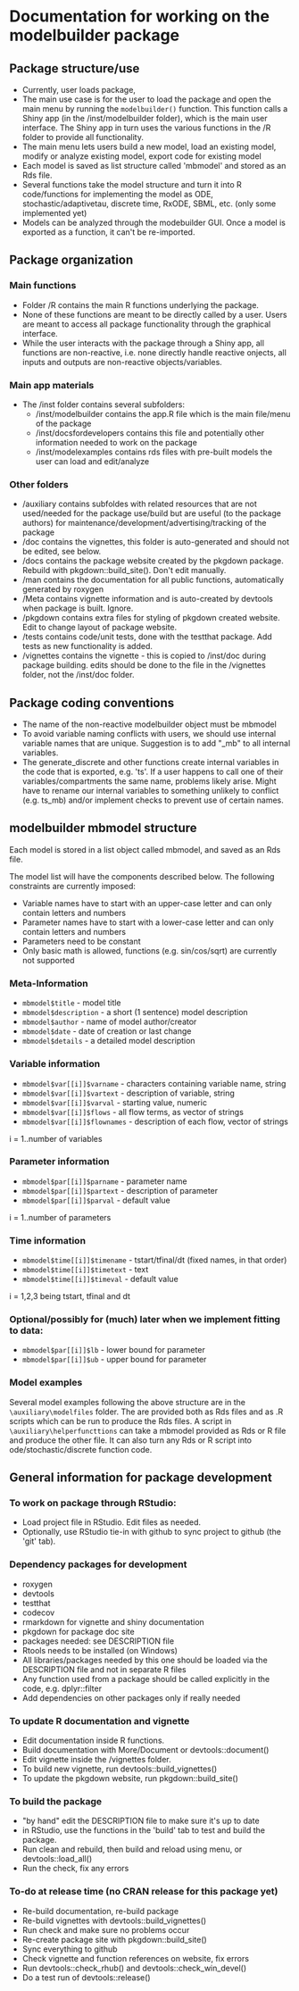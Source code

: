 # Documentation for working on the modelbuilder package 


## Package structure/use 
* Currently, user loads package, 
* The main use case is for the user to load the package and open the main menu by running the `modelbuilder()` function. This function calls a Shiny app (in the /inst/modelbuilder folder), which is the main user interface. The Shiny app in turn uses the various functions in the /R folder to provide all functionality. 
* The main menu lets users build a new model, load an existing model, modify or analyze existing model, export code for existing model
* Each model is saved as list structure called 'mbmodel' and stored as an Rds file.
* Several functions take the model structure and turn it into R code/functions for implementing the model as ODE, stochastic/adaptivetau, discrete time, RxODE, SBML, etc. (only some implemented yet)
* Models can be analyzed through the modebuilder GUI. Once a model is exported as a function, it can't be re-imported.


## Package organization

### Main functions
* Folder /R contains the main R functions underlying the package.
* None of these functions are meant to be directly called by a user. Users are meant to access all package functionality through the graphical interface.
* While the user interacts with the package through a Shiny app, all functions are non-reactive, i.e. none directly handle reactive onjects, all inputs and outputs are non-reactive objects/variables.


### Main app materials
* The /inst folder contains several subfolders: 
	* /inst/modelbuilder contains the app.R file which is the main file/menu of the package 
	* /inst/docsfordevelopers contains this file and potentially other information needed to work on the package 
	* /inst/modelexamples contains rds files with pre-built models the user can load and edit/analyze

### Other folders
* /auxiliary contains subfoldes with related resources that are not used/needed for the package use/build but are useful (to the package authors) for maintenance/development/advertising/tracking of the package
* /doc contains the vignettes, this folder is auto-generated and should not be edited, see below.
* /docs contains the package website created by the pkgdown package. Rebuild with pkgdown::build_site(). Don't edit manually.
* /man contains the documentation for all public functions, automatically generated by roxygen
* /Meta contains vignette information and is auto-created by devtools when package is built. Ignore.
* /pkgdown contains extra files for styling of pkgdown created website. Edit to change layout of package website.
* /tests contains code/unit tests, done with the testthat package. Add tests as new functionality is added.
* /vignettes contains the vignette - this is copied to /inst/doc during package building. edits should be done to the file in the /vignettes folder, not the /inst/doc folder.

## Package coding conventions
* The name of the non-reactive modelbuilder object must be mbmodel
* To avoid variable naming conflicts with users, we should use internal variable names that are unique. Suggestion is to add  "_mb" to all internal variables.
* The generate_discrete and other functions create internal variables in the code that is exported, e.g. 'ts'. If a user happens to call one of their variables/compartments the same name, problems likely arise. Might have to rename our internal variables to something unlikely to conflict (e.g. ts_mb) and/or implement checks to prevent use of certain names.


## modelbuilder mbmodel structure
Each model is stored in a list object called mbmodel, and saved as an Rds file. 

The model list will have the components described below.
The following constraints are currently imposed:

* Variable names have to start with an upper-case letter and can only contain letters and numbers
* Parameter names have to start with a lower-case letter and can only contain letters and numbers
* Parameters need to be constant
* Only basic math is allowed, functions (e.g. sin/cos/sqrt) are currently not supported

### Meta-Information
* `mbmodel$title` - model title
* `mbmodel$description` - a short (1 sentence) model description
* `mbmodel$author` - name of model author/creator
* `mbmodel$date` - date of creation or last change
* `mbmodel$details` - a detailed model description

### Variable information
* `mbmodel$var[[i]]$varname` - characters containing variable name, string
* `mbmodel$var[[i]]$vartext` - description of variable, string
* `mbmodel$var[[i]]$varval` - starting value, numeric
* `mbmodel$var[[i]]$flows` - all flow terms, as vector of strings
* `mbmodel$var[[i]]$flownames` - description of each flow, vector of strings

i = 1..number of variables

### Parameter information
* `mbmodel$par[[i]]$parname` - parameter name
* `mbmodel$par[[i]]$partext` - description of parameter 
* `mbmodel$par[[i]]$parval` - default value 

i = 1..number of parameters

### Time information
* `mbmodel$time[[i]]$timename` - tstart/tfinal/dt (fixed names, in that order)
* `mbmodel$time[[i]]$timetext` - text  
* `mbmodel$time[[i]]$timeval` - default value

i = 1,2,3 being tstart, tfinal and dt


### Optional/possibly for (much) later when we implement fitting to data:
* `mbmodel$par[[i]]$lb` - lower bound for parameter 
* `mbmodel$par[[i]]$ub` - upper bound for parameter 

### Model examples
Several model examples following the above structure are in the `\auxiliary\modelfiles` folder. The are provided both as Rds files and as .R scripts which can be run to produce the Rds files. 
A script in `\auxiliary\helperfuncttions` can take a mbmodel provided as Rds or R file and produce the other file. It can also turn any Rds or R script into ode/stochastic/discrete function code.


## General information for package development

### To work on package through RStudio: 
* Load project file in RStudio. Edit files as needed.
* Optionally, use RStudio tie-in with github to sync project to github (the 'git' tab).

### Dependency packages for development
* roxygen
* devtools
* testthat
* codecov
* rmarkdown for vignette and shiny documentation
* pkgdown for package doc site
* packages needed: see DESCRIPTION file
* Rtools needs to be installed (on Windows)
* All libraries/packages needed by this one should be loaded via the DESCRIPTION file and not in separate R files
* Any function used from a package should be called explicitly in the code, e.g. dplyr::filter
* Add dependencies on other packages only if really needed

### To update R documentation and vignette
* Edit documentation inside R functions. 
* Build documentation with More/Document or devtools::document()
* Edit vignette inside the /vignettes folder.
* To build new vignette, run devtools::build_vignettes()
* To update the pkgdown website, run pkgdown::build_site()

### To build the package
* "by hand" edit the DESCRIPTION file to make sure it's up to date
* in RStudio, use the functions in the 'build' tab to test and build the package.
* Run clean and rebuild, then build and reload using menu, or devtools::load_all()
* Run the check, fix any errors 

### To-do at release time (no CRAN release for this package yet)
* Re-build documentation, re-build package
* Re-build vignettes with devtools::build_vignettes()
* Run check and make sure no problems occur
* Re-create package site with pkgdown::build_site()
* Sync everything to github
* Check vignette and function references on website, fix errors
* Run devtools::check_rhub() and devtools::check_win_devel()
* Do a test run of devtools::release()

